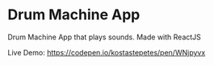 # Drum Machine App
Drum Machine App that plays sounds. Made with ReactJS

Live Demo: https://codepen.io/kostastepetes/pen/WNjpyvx
